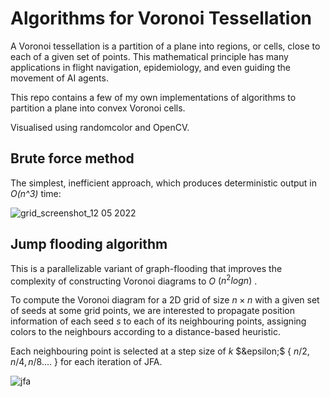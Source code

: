 # Algorithms for Voronoi Tessellation
A Voronoi tessellation is a partition of a plane into regions, or cells, close to each of a given set of points. This mathematical principle has many applications in flight navigation, epidemiology, and even guiding the movement of AI agents. 

This repo contains a few of my own implementations of algorithms to partition a plane into convex Voronoi cells.

Visualised using randomcolor and OpenCV.

## Brute force method

The simplest, inefficient approach, which produces deterministic output in *O(n^3)* time:

![grid_screenshot_12 05 2022](https://user-images.githubusercontent.com/65803868/168063363-03d1e66e-cff7-46b1-a782-241ef49d69f4.png)


## Jump flooding algorithm

This is a parallelizable variant of graph-flooding that improves the complexity of constructing Voronoi diagrams to *O* $(n^2 log n)$ . 

To compute the Voronoi diagram for a 2D grid of size $n×n$ with a given set of seeds at some grid points, we are interested to propagate position information of each seed *s* to each of its neighbouring points, assigning colors to the neighbours according to a distance-based heuristic. 

Each neighbouring point is selected at a step size of $k$ $&epsilon;$  { ${n/2, n/4, n/8....}$  } for each iteration of JFA.



![jfa](https://user-images.githubusercontent.com/65803868/197709822-3d0db7ae-84f5-4e58-9bff-6d22354cdd2c.gif)
